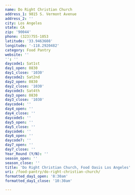```yaml
---
name: Do Right Christian Church
address_1: 9815 S. Vermont Avenue
address_2: ''
city: Los Angeles
state: CA
zip: '90044'
phone: (323)755-1053
latitude: '33.9463608'
longitude: '-118.2920482'
category: Food Pantry
website: ''
'': ''
daycode1: Sat1st
day1_open: 0830
day1_close: '1030'
daycode2: Sat2nd
day2_open: 0830
day2_close: '1030'
daycode3: Sat4th
day3_open: 0830
day3_close: '1030'
daycode4: ''
day4_open: ''
day4_close: ''
daycode5: ''
day5_open: ''
day5_close: ''
daycode6: ''
day6_open: ''
daycode7: ''
day7_open: ''
day7_close: ''
Year_Round (Y/N): ''
season_open: ''
season_close: ''
title: 'Do Right Christian Church, Food Oasis Los Angeles'
uri: /food-pantry/do-right-christian-church/
formatted_day1_open: '8:30am'
formatted_day1_close: '10:30am'

---
```

